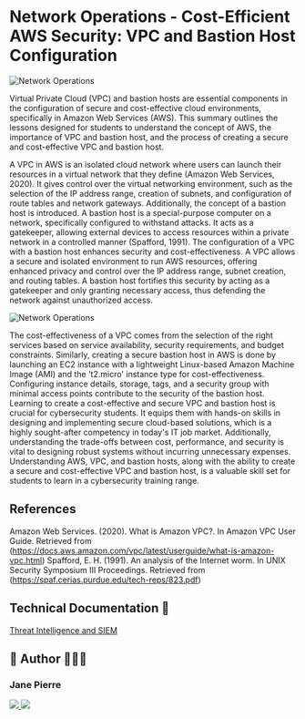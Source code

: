 # Network Operations - Cost-Efficient AWS Security: VPC and Bastion Host Configuration



![Network Operations](https://drive.google.com/uc?export=view&id=1v3mZnepkebRGvc_HeeLbRqZDOv5W0M-S)



Virtual Private Cloud (VPC) and bastion hosts are essential components in the configuration of secure and cost-effective cloud environments, specifically in Amazon Web Services (AWS). This summary outlines the lessons designed for students to understand the concept of AWS, the importance of VPC and bastion host, and the process of creating a secure and cost-effective VPC and bastion host.

A VPC in AWS is an isolated cloud network where users can launch their resources in a virtual network that they define (Amazon Web Services, 2020). It gives control over the virtual networking environment, such as the selection of the IP address range, creation of subnets, and configuration of route tables and network gateways. Additionally, the concept of a bastion host is introduced. A bastion host is a special-purpose computer on a network, specifically configured to withstand attacks. It acts as a gatekeeper, allowing external devices to access resources within a private network in a controlled manner (Spafford, 1991).  The configuration of a VPC with a bastion host enhances security and cost-effectiveness. A VPC allows a secure and isolated environment to run AWS resources, offering enhanced privacy and control over the IP address range, subnet creation, and routing tables. A bastion host fortifies this security by acting as a gatekeeper and only granting necessary access, thus defending the network against unauthorized access.


![Network Operations](https://drive.google.com/uc?export=view&id=1bgHnYI9mX4D3NPRysSELi7glfagls1vE)


The cost-effectiveness of a VPC comes from the selection of the right services based on service availability, security requirements, and budget constraints. Similarly, creating a secure bastion host in AWS is done by launching an EC2 instance with a lightweight Linux-based Amazon Machine Image (AMI) and the 't2.micro' instance type for cost-effectiveness. Configuring instance details, storage, tags, and a security group with minimal access points contribute to the security of the bastion host.  Learning to create a cost-effective and secure VPC and bastion host is crucial for cybersecurity students. It equips them with hands-on skills in designing and implementing secure cloud-based solutions, which is a highly sought-after competency in today's IT job market. Additionally, understanding the trade-offs between cost, performance, and security is vital to designing robust systems without incurring unnecessary expenses.  Understanding AWS, VPC, and bastion hosts, along with the ability to create a secure and cost-effective VPC and bastion host, is a valuable skill set for students to learn in a cybersecurity training range.

## References

Amazon Web Services. (2020). What is Amazon VPC?. In Amazon VPC User Guide. Retrieved from (https://docs.aws.amazon.com/vpc/latest/userguide/what-is-amazon-vpc.html)
Spafford, E. H. (1991). An analysis of the Internet worm. In UNIX Security Symposium III Proceedings. Retrieved from (https://spaf.cerias.purdue.edu/tech-reps/823.pdf)


## Technical Documentation 🤖

[Threat Intelligence and SIEM](https://docs.google.com/document/d/1qTGVwjBgo6Z0dg6m_5t7Z-JhauqFQbrKNjb-yb_VbbI/edit?usp=drive_link)

## 🔗 Author 👩🏽‍💻 

### Jane Pierre <p align="left">
  <a href="https://www.linkedin.com/in/jane-pierre-page/">
    <img src="https://skillicons.dev/icons?i=linkedin" />
  </a>  
    <a href="https://github.com/jjperipheral">
    <img src="https://skillicons.dev/icons?i=github" />
  </a>
</p>
